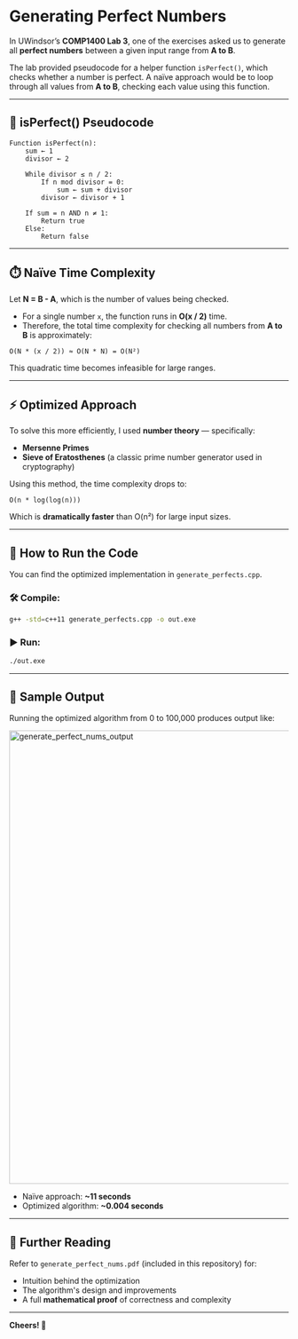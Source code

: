 
# Generating Perfect Numbers

In UWindsor’s **COMP1400 Lab 3**, one of the exercises asked us to generate all **perfect numbers** between a given input range from **A to B**.

The lab provided pseudocode for a helper function `isPerfect()`, which checks whether a number is perfect. A naïve approach would be to loop through all values from **A to B**, checking each value using this function.

---

## 🧮 isPerfect() Pseudocode

```
Function isPerfect(n):
    sum ← 1
    divisor ← 2

    While divisor ≤ n / 2:
        If n mod divisor = 0:
            sum ← sum + divisor
        divisor ← divisor + 1

    If sum = n AND n ≠ 1:
        Return true
    Else:
        Return false
```

---

## ⏱️ Naïve Time Complexity

Let **N = B - A**, which is the number of values being checked.

- For a single number `x`, the function runs in **O(x / 2)** time.
- Therefore, the total time complexity for checking all numbers from **A to B** is approximately:

```
O(N * (x / 2)) ≈ O(N * N) = O(N²)
```

This quadratic time becomes infeasible for large ranges.

---

## ⚡ Optimized Approach

To solve this more efficiently, I used **number theory** — specifically:

- **Mersenne Primes**
- **Sieve of Eratosthenes** (a classic prime number generator used in cryptography)

Using this method, the time complexity drops to:

```
O(n * log(log(n)))
```

Which is **dramatically faster** than O(n²) for large input sizes.

---

## 🧪 How to Run the Code

You can find the optimized implementation in `generate_perfects.cpp`.

### 🛠️ Compile:
```bash
g++ -std=c++11 generate_perfects.cpp -o out.exe
```

### ▶️ Run:
```bash
./out.exe
```

---

## 📸 Sample Output

Running the optimized algorithm from 0 to 100,000 produces output like:

<img width="817" alt="generate_perfect_nums_output" src="https://github.com/user-attachments/assets/47697839-b4e3-4e99-9b6e-7f5bde59b1c3" />


- Naïve approach: **~11 seconds**
- Optimized algorithm: **~0.004 seconds**

---

## 📄 Further Reading

Refer to `generate_perfect_nums.pdf` (included in this repository) for:

- Intuition behind the optimization
- The algorithm's design and improvements
- A full **mathematical proof** of correctness and complexity

---

**Cheers! 🎉**

